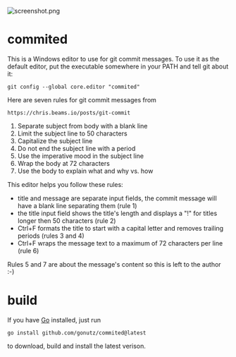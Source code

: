 ![screenshot.png](https://raw.githubusercontent.com/gonutz/commited/master/screenshot.png)

# commited

This is a Windows editor to use for git commit messages. To use it as the
default editor, put the executable somewhere in your PATH and tell git about it:

	git config --global core.editor "commited"

Here are seven rules for git commit messages from

	https://chris.beams.io/posts/git-commit

1. Separate subject from body with a blank line
2. Limit the subject line to 50 characters
3. Capitalize the subject line
4. Do not end the subject line with a period
5. Use the imperative mood in the subject line
6. Wrap the body at 72 characters
7. Use the body to explain what and why vs. how

This editor helps you follow these rules:

- title and message are separate input fields, the commit message will have a
  blank line separating them (rule 1)
- the title input field shows the title's length and displays a "!" for titles
  longer then 50 characters (rule 2)
- Ctrl+F formats the title to start with a capital letter and removes trailing
  periods (rules 3 and 4)
- Ctrl+F wraps the message text to a maximum of 72 characters per line (rule 6)

Rules 5 and 7 are about the message's content so this is left to the author :-)

# build

If you have [Go](https://golang.org/) installed, just run

	go install github.com/gonutz/commited@latest

to download, build and install the latest verison.

